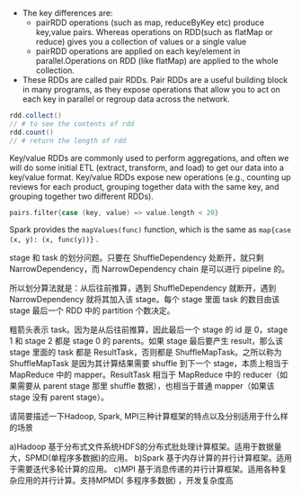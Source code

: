 - The key differences are:
    - pairRDD operations (such as map, reduceByKey etc) produce key,value pairs. Whereas operations on RDD(such as flatMap or reduce) gives you a collection of values or a single value
    - pairRDD operations are applied on each key/element in parallel.Operations on RDD (like flatMap) are applied to the whole collection.
- These RDDs are called pair RDDs. Pair RDDs are a useful building block in many programs, as they expose operations that allow you to act on each key in parallel or regroup data across the network. 

```scala
rdd.collect() 
// # to see the contents of rdd
rdd.count()
// # return the length of rdd
```

Key/value RDDs are commonly used to perform aggregations, and often we will do some initial ETL (extract, transform, and load) to get our data into a key/value format. Key/value RDDs expose new operations (e.g., counting up reviews for each product, grouping together data with
the same key, and grouping together two different RDDs).
```scala
pairs.filter{case (key, value) => value.length < 20}
```

Spark provides the `mapValues(func)` function, which is the same as `map{case (x, y): (x, func(y))}` .

stage 和 task 的划分问题。只要在 ShuffleDependency 处断开，就只剩 NarrowDependency，而 NarrowDependency chain 是可以进行 pipeline 的。

所以划分算法就是：从后往前推算，遇到 ShuffleDependency 就断开，遇到 NarrowDependency 就将其加入该 stage。每个 stage 里面 task 的数目由该 stage 最后一个 RDD 中的 partition 个数决定。

粗箭头表示 task。因为是从后往前推算，因此最后一个 stage 的 id 是 0，stage 1 和 stage 2 都是 stage 0 的 parents。如果 stage 最后要产生 result，那么该 stage 里面的 task 都是 ResultTask，否则都是 ShuffleMapTask。之所以称为 ShuffleMapTask 是因为其计算结果需要 shuffle 到下一个 stage，本质上相当于 MapReduce 中的 mapper。ResultTask 相当于 MapReduce 中的 reducer（如果需要从 parent stage 那里 shuffle 数据），也相当于普通 mapper（如果该 stage 没有 parent stage）。



请简要描述一下Hadoop, Spark, MPI三种计算框架的特点以及分别适用于什么样的场景

a)Hadoop
基于分布式文件系统HDFS的分布式批处理计算框架。适用于数据量大，SPMD(单程序多数据)的应用。
b)Spark
基于内存计算的并行计算框架。适用于需要迭代多轮计算的应用。
c)MPI
基于消息传递的并行计算框架。适用各种复杂应用的并行计算。支持MPMD( 多程序多数据) ，开发复杂度高